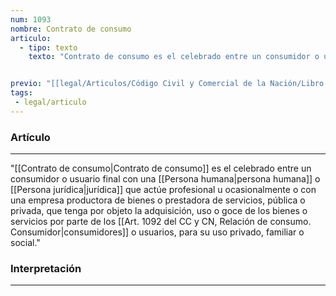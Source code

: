 ```yaml
---
num: 1093
nombre: Contrato de consumo
articulo: 
  - tipo: texto
    texto: "Contrato de consumo es el celebrado entre un consumidor o usuario final con una persona humana o jurídica que actúe profesional u ocasionalmente o con una empresa productora de bienes o prestadora de servicios, pública o privada, que tenga por objeto la adquisición, uso o goce de los bienes o servicios por parte de los consumidores o usuarios, para su uso privado, familiar o social."


previo: "[[legal/Articulos/Código Civil y Comercial de la Nación/Libro Tercero/Título 3/Capítulo 1/Capítulo 1, Relación de consumo.md|Capítulo 1, Relación de consumo]]"
tags: 
 - legal/articulo
---
```

### Artículo
---
"[[Contrato de consumo|Contrato de consumo]] es el celebrado entre un consumidor o usuario final con una [[Persona humana|persona humana]] o [[Persona jurídica|jurídica]] que actúe profesional u ocasionalmente o con una empresa productora de bienes o prestadora de servicios, pública o privada, que tenga por objeto la adquisición, uso o goce de los bienes o servicios por parte de los [[Art. 1092 del CC y CN, Relación de consumo. Consumidor|consumidores]] o usuarios, para su uso privado, familiar o social."

### Interpretación
---
